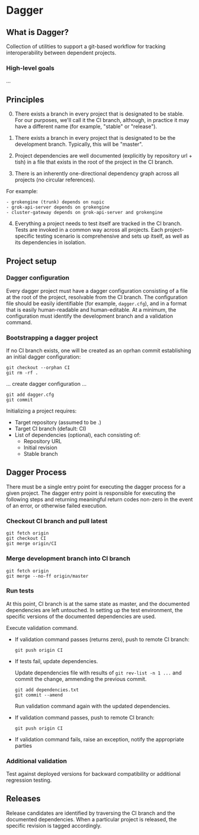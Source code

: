 Dagger
======

What is Dagger?
---------------

Collection of utilities to support a git-based workflow for tracking
interoperability between dependent projects.

### High-level goals

...

Principles
----------

0. There exists a branch in every project that is designated to be
stable.  For our purposes, we'll call it the CI branch, although, in
practice it may have a different name (for example, "stable" or
"release").

1. There exists a branch in every project that is designated to be the
development branch.  Typically, this will be "master".

2. Project dependencies are well documented (explicitly by repository
url + tish) in a file that exists in the root of the project in
the CI branch.

3. There is an inherently one-directional dependency graph across all
projects (no circular references).

  For example:

    - grokengine (trunk) depends on nupic
    - grok-api-server depends on grokengine
    - cluster-gateway depends on grok-api-server and grokengine

4. Everything a project needs to test itself are tracked in the CI
branch.  Tests are invoked in a common way across all projects.  Each
project-specific testing scenario is comprehensive and sets up itself,
as well as its dependencies in isolation.

Project setup
-------------

### Dagger configuration

Every dagger project must have a dagger configuration consisting of a file at
the root of the project, resolvable from the CI branch.  The configuration
file should be easily identifiable (for example, `dagger.cfg`), and in a
format that is easily human-readable and human-editable.  At a minimum, the
configuration must identify the development branch and a validation command.

### Bootstrapping a dagger project

If no CI branch exists, one will be created as an oprhan commit
establishing an initial dagger configuration:

  ```
  git checkout --orphan CI
  git rm -rf .
  ```

  ... create dagger configuration ...


  ```
  git add dagger.cfg
  git commit
  ```

Initializing a project requires:

- Target repository (assumed to be .)
- Target CI branch (default: CI)
- List of dependencies (optional), each consisting of:
  - Repository URL
  - Initial revision
  - Stable branch

Dagger Process
--------------

There must be a single entry point for executing the dagger process for a
given project.  The dagger entry point is responsible for executing the
following steps and returning meaningful return codes non-zero in the event of
an error, or otherwise failed execution.

### Checkout CI branch and pull latest

    git fetch origin
    git checkout CI
    git merge origin/CI

### Merge development branch into CI branch

    git fetch origin
    git merge --no-ff origin/master

### Run tests

  At this point, CI branch is at the same state as master, and the
  documented dependencies are left untouched.  In setting up the test
  environment, the specific versions of the documented dependencies are
  used.

  Execute validation command.

  * If validation command passes (returns zero), push to remote CI branch:

    `git push origin CI`

  * If tests fail, update dependencies.

    Update dependencies file with results of `git rev-list -n 1 ...` and
    commit the change, ammending the previous commit.

    ```
    git add dependencies.txt
    git commit --amend
    ```

    Run validation command again with the updated dependencies.

  * If validation command passes, push to remote CI branch:

    `git push origin CI`

  * If validation command fails, raise an exception, notify the appropriate
  parties

### Additional validation

  Test against deployed versions for backward compatibility or
  additional regression testing.

Releases
--------

Release candidates are identified by traversing the CI branch and the
documented dependencies.  When a particular project is released, the
specific revision is tagged accordingly.